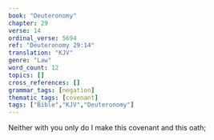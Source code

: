 ```yaml
---
book: "Deuteronomy"
chapter: 29
verse: 14
ordinal_verse: 5694
ref: "Deuteronomy 29:14"
translation: "KJV"
genre: "Law"
word_count: 12
topics: []
cross_references: []
grammar_tags: [negation]
thematic_tags: [covenant]
tags: ["Bible","KJV","Deuteronomy"]
---
```

Neither with you only do I make this covenant and this oath;
